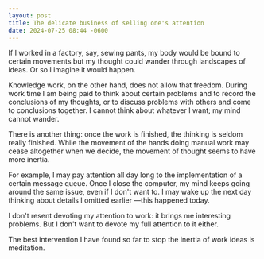 ```yaml
---
layout: post
title: The delicate business of selling one's attention
date: 2024-07-25 08:44 -0600
---
```


If I worked in a factory, say, sewing pants, my body would be bound to certain movements but my thought could wander through landscapes of ideas. Or so I imagine it would happen.

Knowledge work, on the other hand, does not allow that freedom. During work time I am being paid to think about certain problems and to record the conclusions of my thoughts, or to discuss problems with others and come to conclusions together. I cannot think about whatever I want; my mind cannot wander.

There is another thing: once the work is finished, the thinking is seldom really finished. While the movement of the hands doing manual work may cease altogether when we decide, the movement of thought seems to have more inertia.

For example, I may pay attention all day long to the implementation of a certain message queue. Once I close the computer, my mind keeps going around the same issue, even if I don't want to. I may wake up the next day thinking about details I omitted earlier —this happened today.

I don't resent devoting my attention to work: it brings me interesting problems. But I don't want to devote my full attention to it either.

The best intervention I have found so far to stop the inertia of work ideas is meditation.
